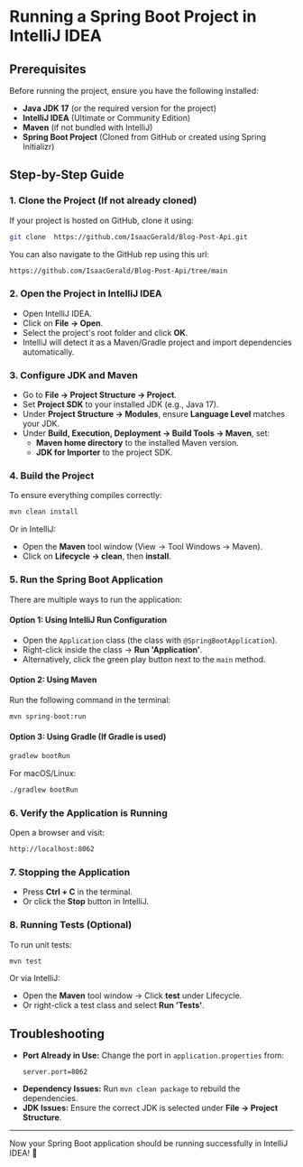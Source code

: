 # Running a Spring Boot Project in IntelliJ IDEA

## Prerequisites
Before running the project, ensure you have the following installed:

- **Java JDK 17** (or the required version for the project)
- **IntelliJ IDEA** (Ultimate or Community Edition)
- **Maven** (if not bundled with IntelliJ)
- **Spring Boot Project** (Cloned from GitHub or created using Spring Initializr)

## Step-by-Step Guide

### 1. Clone the Project (If not already cloned)
If your project is hosted on GitHub, clone it using:
```sh
git clone  https://github.com/IsaacGerald/Blog-Post-Api.git
```

You can also navigate to the GitHub rep using this url:
```sh
https://github.com/IsaacGerald/Blog-Post-Api/tree/main
```

### 2. Open the Project in IntelliJ IDEA
- Open IntelliJ IDEA.
- Click on **File → Open**.
- Select the project's root folder and click **OK**.
- IntelliJ will detect it as a Maven/Gradle project and import dependencies automatically.

### 3. Configure JDK and Maven
- Go to **File → Project Structure → Project**.
- Set **Project SDK** to your installed JDK (e.g., Java 17).
- Under **Project Structure → Modules**, ensure **Language Level** matches your JDK.
- Under **Build, Execution, Deployment → Build Tools → Maven**, set:
  - **Maven home directory** to the installed Maven version.
  - **JDK for Importer** to the project SDK.

### 4. Build the Project
To ensure everything compiles correctly:
```sh
mvn clean install
```
Or in IntelliJ:
- Open the **Maven** tool window (View → Tool Windows → Maven).
- Click on **Lifecycle → clean**, then **install**.

### 5. Run the Spring Boot Application
There are multiple ways to run the application:
#### Option 1: Using IntelliJ Run Configuration
- Open the `Application` class (the class with `@SpringBootApplication`).
- Right-click inside the class → **Run 'Application'**.
- Alternatively, click the green play button next to the `main` method.

#### Option 2: Using Maven
Run the following command in the terminal:
```sh
mvn spring-boot:run
```

#### Option 3: Using Gradle (If Gradle is used)
```sh
gradlew bootRun
```
For macOS/Linux:
```sh
./gradlew bootRun
```

### 6. Verify the Application is Running
Open a browser and visit:
```sh
http://localhost:8062
```

### 7. Stopping the Application
- Press **Ctrl + C** in the terminal.
- Or click the **Stop** button in IntelliJ.

### 8. Running Tests (Optional)
To run unit tests:
```sh
mvn test
```
Or via IntelliJ:
- Open the **Maven** tool window → Click **test** under Lifecycle.
- Or right-click a test class and select **Run 'Tests'**.

## Troubleshooting
- **Port Already in Use:** Change the port in `application.properties` from:
  ```properties
  server.port=8062
  ```
- **Dependency Issues:** Run `mvn clean package` to rebuild the dependencies.
- **JDK Issues:** Ensure the correct JDK is selected under **File → Project Structure**.

---
Now your Spring Boot application should be running successfully in IntelliJ IDEA! 🚀

